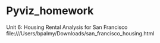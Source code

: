 # Pyviz_homework
Unit 6: Housing Rental Analysis for San Francisco
file:///Users/bpalmy/Downloads/san_francisco_housing.html
